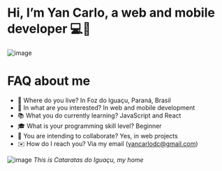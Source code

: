 # Hi, I’m Yan Carlo, a web and mobile developer 💻📱
![image](https://user-images.githubusercontent.com/40778394/118539312-a8e22d00-b725-11eb-9a48-4d76585fa887.png)
# FAQ about me
- 📍 Where do you live? In Foz do Iguaçu, Paraná, Brasil
- 🤔 In what are you interested? In web and mobile development
- 📚 What you do currently learning? JavaScript and React
- 🎓 What is your programming skill level? Beginner
- 🤝 You are intending to collaborate? Yes, in web projects
- ✉️ How do I reach you? Via my email (yancarlodc@gmail.com)


![image](https://user-images.githubusercontent.com/40778394/118545407-ed24fb80-b72c-11eb-9ac9-c7af7d4981cb.png)
*This is Cataratas do Iguaçu, my home*
